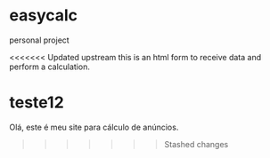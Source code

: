 # easycalc
personal project

<<<<<<< Updated upstream
this is an html form to receive data and perform a calculation.

teste12
=======
Olá, este é meu site para cálculo de anúncios.
>>>>>>> Stashed changes

